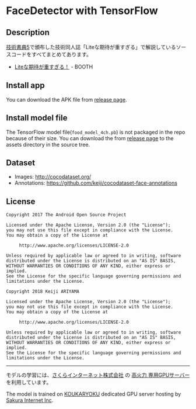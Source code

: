 # FaceDetector with TensorFlow

## Description
[技術書典5](https://techbookfest.org/circle/47000001)で頒布した技術同人誌「Liteな期待が重すぎる」で解説しているソースコードをすべてまとめてあります。

 * [Liteな期待が重すぎる！](https://keiji.booth.pm/items/1043447) - BOOTH

## Install app
You can download the APK file from [release page](https://github.com/keiji/face_detector_with_tensorflow/releases/latest).

## Install model file
The TensorFlow model file(`food_model_4ch.pb`) is not packaged in the repo because of their size.
You can download the from [release page](https://github.com/keiji/face_detector_with_tensorflow/releases/latest) to the assets directory in the source tree.

## Dataset
 * Images: http://cocodataset.org/
 * Annotations: https://github.com/keiji/cocodataset-face-annotations

## License

```
Copyright 2017 The Android Open Source Project

Licensed under the Apache License, Version 2.0 (the "License");
you may not use this file except in compliance with the License.
You may obtain a copy of the License at

     http://www.apache.org/licenses/LICENSE-2.0

Unless required by applicable law or agreed to in writing, software
distributed under the License is distributed on an "AS IS" BASIS,
WITHOUT WARRANTIES OR CONDITIONS OF ANY KIND, either express or implied.
See the License for the specific language governing permissions and
limitations under the License.
```

```
Copyright 2018 Keiji ARIYAMA

Licensed under the Apache License, Version 2.0 (the "License");
you may not use this file except in compliance with the License.
You may obtain a copy of the License at

     http://www.apache.org/licenses/LICENSE-2.0

Unless required by applicable law or agreed to in writing, software
distributed under the License is distributed on an "AS IS" BASIS,
WITHOUT WARRANTIES OR CONDITIONS OF ANY KIND, either express or implied.
See the License for the specific language governing permissions and
limitations under the License.
```

----
モデルの学習には、[さくらインターネット株式会社](https://www.sakura.ad.jp/) の [高火力 専用GPUサーバー](https://www.sakura.ad.jp/koukaryoku/) を利用しています。

The model is trained on [KOUKARYOKU](https://www.sakura.ad.jp/koukaryoku/) dedicated GPU server hosting by [Sakura Internet Inc](https://www.sakura.ad.jp/).
